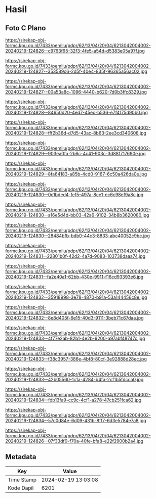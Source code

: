 # Hasil

## Foto C Plano

https://sirekap-obj-formc.kpu.go.id/7433/pemilu/pdpr/62/13/04/20/04/6213042004002-20240219-124826--c9763f95-32f3-4fe5-a54d-d5383e05a97f.jpg

https://sirekap-obj-formc.kpu.go.id/7433/pemilu/pdpr/62/13/04/20/04/6213042004002-20240219-124827--353589c6-2d5f-40e4-835f-96365a56ac02.jpg

https://sirekap-obj-formc.kpu.go.id/7433/pemilu/pdpr/62/13/04/20/04/6213042004002-20240219-124827--00a53a8c-1096-4440-b620-7d0b3ffc8329.jpg

https://sirekap-obj-formc.kpu.go.id/7433/pemilu/pdpr/62/13/04/20/04/6213042004002-20240219-124828--84650d20-4ed7-45ec-b536-e7f4175d90b0.jpg

https://sirekap-obj-formc.kpu.go.id/7433/pemilu/pdpr/62/13/04/20/04/6213042004002-20240219-124828--fff2b36d-d7d5-43ac-8b63-2ee3cd340608.jpg

https://sirekap-obj-formc.kpu.go.id/7433/pemilu/pdpr/62/13/04/20/04/6213042004002-20240219-124829--903ea0fa-2b6c-4c41-903c-3d88f717690e.jpg

https://sirekap-obj-formc.kpu.go.id/7433/pemilu/pdpr/62/13/04/20/04/6213042004002-20240219-124829--8fa64183-a85b-4cd0-9167-6c50a426da0e.jpg

https://sirekap-obj-formc.kpu.go.id/7433/pemilu/pdpr/62/13/04/20/04/6213042004002-20240219-124830--0c1bded4-fef5-497a-8ce1-ec6c98ef9a8c.jpg

https://sirekap-obj-formc.kpu.go.id/7433/pemilu/pdpr/62/13/04/20/04/6213042004002-20240219-124830--a16e5d4d-bb03-42a6-9102-34b8b3620080.jpg

https://sirekap-obj-formc.kpu.go.id/7433/pemilu/pdpr/62/13/04/20/04/6213042004002-20240219-124830--28484bfb-bdb0-44c3-8833-abc40052c9bc.jpg

https://sirekap-obj-formc.kpu.go.id/7433/pemilu/pdpr/62/13/04/20/04/6213042004002-20240219-124831--22801b0f-42d2-4a7d-9083-103738daaa74.jpg

https://sirekap-obj-formc.kpu.go.id/7433/pemilu/pdpr/62/13/04/20/04/6213042004002-20240219-124831--fa2e40a1-62bb-430e-9911-f16cd93393e6.jpg

https://sirekap-obj-formc.kpu.go.id/7433/pemilu/pdpr/62/13/04/20/04/6213042004002-20240219-124832--35918998-3e78-4870-b91a-53a144456c8e.jpg

https://sirekap-obj-formc.kpu.go.id/7433/pemilu/pdpr/62/13/04/20/04/6213042004002-20240219-124832--8e8d405f-6e15-40d3-9111-3beb71c67daa.jpg

https://sirekap-obj-formc.kpu.go.id/7433/pemilu/pdpr/62/13/04/20/04/6213042004002-20240219-124833--4f77e2ab-82b1-4e2b-9200-a97abf48747c.jpg

https://sirekap-obj-formc.kpu.go.id/7433/pemilu/pdpr/62/13/04/20/04/6213042004002-20240219-124833--f38c3957-386e-4bf8-80cf-3e92888d28ec.jpg

https://sirekap-obj-formc.kpu.go.id/7433/pemilu/pdpr/62/13/04/20/04/6213042004002-20240219-124833--42b05560-1c1a-4284-b4fa-2cf1b5fdcca0.jpg

https://sirekap-obj-formc.kpu.go.id/7433/pemilu/pdpr/62/13/04/20/04/6213042004002-20240219-124834--fdb13fa9-cc9c-4cf1-a278-47cb251fca62.jpg

https://sirekap-obj-formc.kpu.go.id/7433/pemilu/pdpr/62/13/04/20/04/6213042004002-20240219-124834--57c0d84e-6d09-431b-8ff7-6d3e5784e7a8.jpg

https://sirekap-obj-formc.kpu.go.id/7433/pemilu/pdpr/62/13/04/20/04/6213042004002-20240219-124826--07f33df0-f70a-40fe-bfa8-e22f2900b2a4.jpg


## Metadata

| Key        | Value               |
| ---------- | ------------------- |
| Time Stamp | 2024-02-19 13:03:08 |
| Kode Dapil | 6201                |



